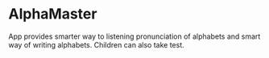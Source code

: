 # AlphaMaster
App provides smarter way to listening pronunciation of alphabets and smart way of writing alphabets.
Children can also take test.
